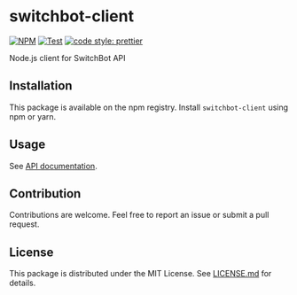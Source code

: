 # switchbot-client
[![NPM](https://img.shields.io/npm/v/switchbot-client)](https://www.npmjs.com/package/switchbot-client)
[![Test](https://github.com/yudai-nkt/switchbot-client/workflows/Test/badge.svg?branch=master)](https://github.com/yudai-nkt/switchbot-client/actions?query=workflow:Test)
[![code style: prettier](https://img.shields.io/badge/code_style-prettier-ff69b4.svg)](https://github.com/prettier/prettier)

Node.js client for SwitchBot API

## Installation
This package is available on the npm registry.
Install `switchbot-client` using npm or yarn.

## Usage
See [API documentation][].

## Contribution
Contributions are welcome. Feel free to report an issue or submit a pull request.
 
## License
This package is distributed under the MIT License.
See [LICENSE.md](./LICENSE.md) for details.

[API documentation]: https://yudai-nkt.github.io/switchbot-client
